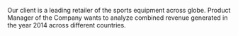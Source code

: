 Our client is a leading retailer of the sports equipment across globe. Product Manager of the Company wants to analyze combined revenue generated in the year 2014 across different countries.
